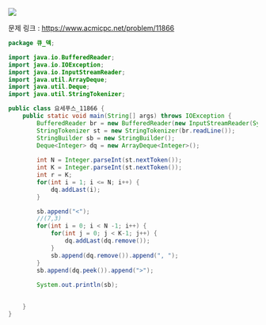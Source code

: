 ![](https://user-images.githubusercontent.com/74396651/155981280-83e46fb1-a2c8-4552-8106-01d6c8dee4c6.png)

문제 링크 : https://www.acmicpc.net/problem/11866

```java
package 큐_덱;

import java.io.BufferedReader;
import java.io.IOException;
import java.io.InputStreamReader;
import java.util.ArrayDeque;
import java.util.Deque;
import java.util.StringTokenizer;

public class 요세푸스_11866 {
	public static void main(String[] args) throws IOException {
		BufferedReader br = new BufferedReader(new InputStreamReader(System.in));
		StringTokenizer st = new StringTokenizer(br.readLine());
		StringBuilder sb = new StringBuilder();
		Deque<Integer> dq = new ArrayDeque<Integer>();
		
		int N = Integer.parseInt(st.nextToken());
		int K = Integer.parseInt(st.nextToken());
		int r = K;
		for(int i = 1; i <= N; i++) {
			dq.addLast(i);
		}

		sb.append("<");
		//(7,3)
		for(int i = 0; i < N -1; i++) {
			for(int j = 0; j < K-1; j++) {
				dq.addLast(dq.remove());
			}
			sb.append(dq.remove()).append(", ");
		}
		sb.append(dq.peek()).append(">");
		
		System.out.println(sb);
		

	}
}
```
